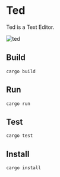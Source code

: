 # Ted

Ted is a Text Editor.

![ted](https://i.imgur.com/EJyOZoP.png)

## Build

    cargo build

## Run

    cargo run

## Test

    cargo test

## Install

    cargo install
